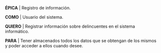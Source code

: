 ﻿**ÉPICA** | Registro de información.

**COMO** | Usuario del sistema.  
 
**QUIERO** | Registrar información sobre delincuentes en el sistema informático.  

**PARA** | Tener almacenados todos los datos que se obtengan de los mismos y poder acceder a ellos cuando desee.  
